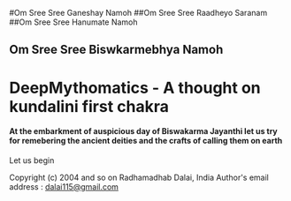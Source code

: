 #Om Sree Sree Ganeshay Namoh
##Om Sree Sree Raadheyo Saranam
##Om Sree Sree Hanumate Namoh 
## Om Sree Sree Biswkarmebhya Namoh

# DeepMythomatics - A thought on kundalini first chakra 

#### At the embarkment of auspicious day of Biswakarma Jayanthi let us try for remebering the ancient deities and the crafts of calling them on earth

Let us begin

Copyright (c) 2004 and so on Radhamadhab Dalai, India
Author's email address :  dalai115@gmail.com

